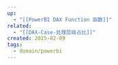 ```yaml
---
up:
  - "[[PowerBI DAX Function 函数]]"
related:
  - "[[DAX-Case-处理层级占比]]"
created: 2025-02-09
tags:
  - domain/powerbi
---
```


